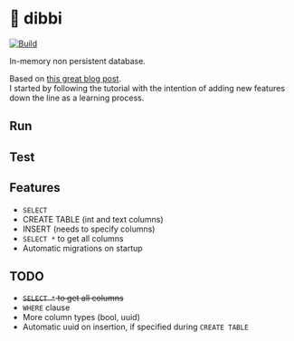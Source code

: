 # 🐳 dibbi
[![Build](https://github.com/PandaSekh/dibbi/actions/workflows/build_and_test.yml/badge.svg)](https://github.com/PandaSekh/dibbi/actions/workflows/build_and_test.yml)

In-memory non persistent database.

Based on [this great blog post](https://notes.eatonphil.com/database-basics.html).  
I started by following the tutorial with the intention of adding new features down the line as a learning process.

## Run

## Test

## Features
- `SELECT`
- CREATE TABLE (int and text columns)
- INSERT (needs to specify columns)
- `SELECT *` to get all columns
- Automatic migrations on startup

## TODO
- ~~`SELECT *` to get all columns~~
- `WHERE` clause
- More column types (bool, uuid)
- Automatic uuid on insertion, if specified during `CREATE TABLE`